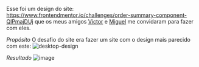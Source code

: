 Esse foi um design do site: https://www.frontendmentor.io/challenges/order-summary-component-QlPmajDUj que os meus amigos [Victor](https://github.com/Victor-Lis) e [Miguel](https://www.instagram.com/rosillomiguel12/) me convidaram para fazer com eles.

*Propósito*
O desafio do site era fazer um site com o design mais parecido com este:
![desktop-design](https://github.com/PedroHenriqueMoraesSamsonas/Desafio-de-design/assets/131505706/ec7b9ed9-e16b-4ef1-a0ee-77efe424c193)

*Resultado*
![image](https://github.com/PedroHenriqueMoraesSamsonas/Desafio-de-design/assets/131505706/4dd36689-aa52-4970-82de-6fa66bfad7bf)
